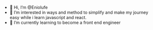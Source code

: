 - 👋 Hi, I’m @Eniolufe
- 👀 I’m interested in ways and method to simplify and make my journey easy while i learn javascript and react.
- 🌱 I’m currently learning to become a front end engineer 

<!---
Eniolufe/Eniolufe is a ✨ special ✨ repository because its `README.md` (this file) appears on your GitHub profile.
You can click the Preview link to take a look at your changes.
--->
